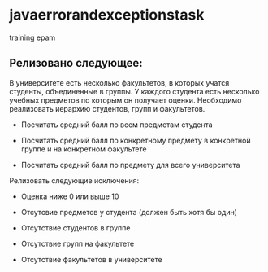 # javaerrorandexceptionstask
training epam

Релизовано следующее:
-
В университете есть несколько факультетов, в которых учатся студенты, объединенные в группы. У каждого студента есть несколько учебных предметов по которым он получает оценки. Необходимо реализовать иерархию студентов, групп и факультетов.

- Посчитать средний балл по всем предметам студента

- Посчитать средний балл по конкретному предмету в конкретной группе и на конкретном факультете

- Посчитать средний балл по предмету для всего университета

Релизовать следующие исключения:

- Оценка ниже 0 или выше 10

- Отсутсвие предметов у студента (должен быть хотя бы один)

- Отсутствие студентов в группе

- Отсутствие групп на факультете

- Отсутствие факультетов в университете

